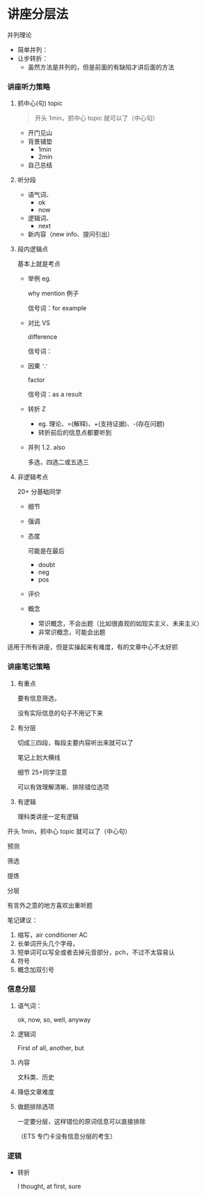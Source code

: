 # 讲座分层法

并列理论

- 简单并列：
- 让步转折：
  - 虽然方法是并列的，但是前面的有缺陷才讲后面的方法

### 讲座听力策略

1. 抓中心(句) topic

   > 开头 1min，抓中心 topic 就可以了（中心句）

   - 开门见山
   - 背景铺垫
     - 1min
     - 2min
   - 自己总结

2. 听分段

   - 语气词、
     - ok
     - now
   - 逻辑词、
     - next
   - 新内容（new info、提问引出）

3. 段内逻辑点

   基本上就是考点

   - 举例 eg.

     why mention 例子

     信号词：for example

   - 对比 VS

     difference

     信号词：

   - 因果 ∵

     factor

     信号词：as a result

   - 转折 Z

     - eg. 理论、=(解释)、+(支持证据)、-(存在问题)
     - 转折前后的信息点都要听到

   - 并列 1.2. also

     多选，四选二或五选三

4. 非逻辑考点

   20+ 分基础同学

   - 细节

   - 强调

   - 态度

     可能是在最后

     - doubt
     - neg
     - pos

   - 评价

   - 概念

     - 常识概念，不会出题（比如很直观的如现实主义、未来主义）
     - 非常识概念，可能会出题

适用于所有讲座，但是实操起来有难度，有的文章中心不太好抓

### 讲座笔记策略

1. 有重点

   要有信息筛选，

   没有实际信息的句子不用记下来

2. 有分层

   切成三四段，每段主要内容听出来就可以了

   笔记上划大横线

   细节 25+同学注意

   可以有效理解清晰、排除错位选项

3. 有逻辑

   理科类讲座一定有逻辑

开头 1min，抓中心 topic 就可以了（中心句）

预测

筛选

提炼

分层

有言外之意的地方喜欢出重听题

笔记建议：

1. 缩写，air conditioner AC
2. 长单词开头几个字母，
3. 短单词可以写全或者去掉元音部分，pch，不过不太容易认
4. 符号
5. 概念加双引号

### 信息分层

1. 语气词：

   ok, now, so, well, anyway

2. 逻辑词

   First of all, another, but

3. 内容

   文科类、历史

4. 降低文章难度

5. 做题排除选项

   一定要分层，这样错位的原词信息可以直接排除

   （ETS 专门卡没有信息分层的考生）

### 逻辑

- 转折

  I thought, at first, sure
